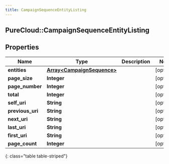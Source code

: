 ```yaml
---
title: CampaignSequenceEntityListing
---
```

## PureCloud::CampaignSequenceEntityListing

## Properties

|Name | Type | Description | Notes|
|------------ | ------------- | ------------- | -------------|
| **entities** | [**Array&lt;CampaignSequence&gt;**](CampaignSequence.html) |  | [optional] |
| **page_size** | **Integer** |  | [optional] |
| **page_number** | **Integer** |  | [optional] |
| **total** | **Integer** |  | [optional] |
| **self_uri** | **String** |  | [optional] |
| **previous_uri** | **String** |  | [optional] |
| **next_uri** | **String** |  | [optional] |
| **last_uri** | **String** |  | [optional] |
| **first_uri** | **String** |  | [optional] |
| **page_count** | **Integer** |  | [optional] |
{: class="table table-striped"}


